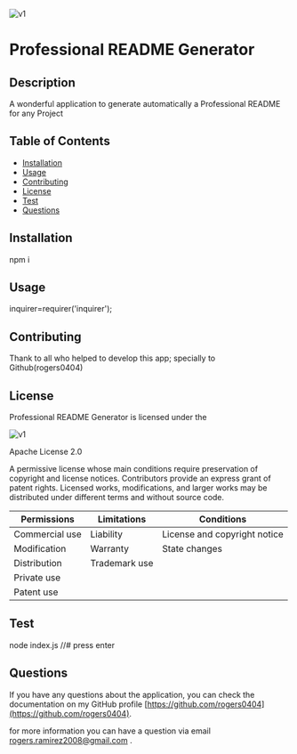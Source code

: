 
![v1](https://img.shields.io/static/v1?label=License&message=Apache&color=red&&style=plastic)

# Professional README Generator

## Description 

A wonderful application to generate automatically a Professional README for any Project

## Table of Contents

* [Installation](#installation)
* [Usage](#usage)
* [Contributing](#Contributing)
* [License](#license)
* [Test](#Test)
* [Questions](#questions) 


## Installation

npm i

## Usage 

inquirer=requirer('inquirer');

## Contributing

Thank to all who helped to develop this app; specially to Github(rogers0404)

## License

Professional README Generator is licensed under the

![v1](https://img.shields.io/static/v1?label=License&message=Apache&color=red&&style=plastic)

Apache License 2.0

A permissive license whose main conditions require preservation of copyright and license notices. Contributors provide an express grant of patent rights. Licensed works, modifications, and larger works may be distributed under different terms and without source code.

Permissions | Limitations  |   Conditions
------------ | ------------  | ------------
Commercial use | Liability |  License and copyright notice
Modification | Warranty    |  State changes
Distribution | Trademark use   |
Private use |     |
Patent use |     |

## Test

node index.js //# press enter

## Questions

If you have any questions about the application, you can check the documentation on my GitHub profile [https://github.com/rogers0404](https://github.com/rogers0404).

for more information you can have a question via email [rogers.ramirez2008@gmail.com](rogers.ramirez2008@gmail.com)  .
    